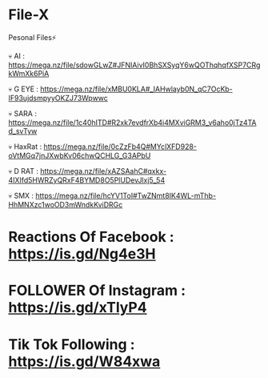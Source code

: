 # File-X
Pesonal Files⚡️

💀 AI : https://mega.nz/file/sdowGLwZ#JFNIAivI0BhSXSyqY6wQOThqhqfXSP7CRgkWmXk6PiA



💀 G EYE : https://mega.nz/file/xMBU0KLA#_IAHwlayb0N_qC7OcKb-IF93ujdsmpyyOKZJ73Wpwwc


💀 SARA : https://mega.nz/file/1c40hITD#R2xk7evdfrXb4i4MXviGRM3_v6aho0jTz4TAd_svTyw


💀 HaxRat : https://mega.nz/file/0cZzFb4Q#MYclXFD928-oVtMGq7jnJXwbKv06chwQCHLG_G3APbU


💀 D RAT : https://mega.nz/file/xAZSAahC#qxkx-4IXIfd5HWRZyQRxF4BYMD8O5PlUDevJlxj5_54


💀 SMX : https://mega.nz/file/hcYV1ToI#TwZNmt8IK4WL-mThb-HhMNXzc1woOD3mWndkKviDRGc


# Reactions Of Facebook : https://is.gd/Ng4e3H

# FOLLOWER Of Instagram : https://is.gd/xTlyP4

# Tik Tok Following : https://is.gd/W84xwa

